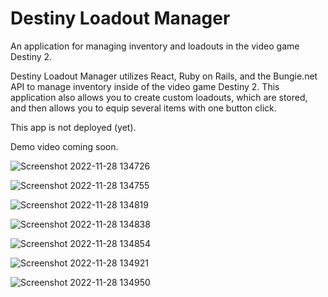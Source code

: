 # Destiny Loadout Manager

An application for managing inventory and loadouts in the video game Destiny 2.

Destiny Loadout Manager utilizes React, Ruby on Rails, and the Bungie.net API to manage inventory inside of the video game Destiny 2. This application also allows you to create custom loadouts, which are stored, and then allows you to equip several items with one button click.

This app is not deployed (yet).

Demo video coming soon.


![Screenshot 2022-11-28 134726](https://user-images.githubusercontent.com/108487199/204373104-20ea9a34-ea71-4a04-9f1c-1c73a19c4b98.png)


![Screenshot 2022-11-28 134755](https://user-images.githubusercontent.com/108487199/204373117-b76e7e4d-7d94-4562-a638-8d8f2a9b366d.png)


![Screenshot 2022-11-28 134819](https://user-images.githubusercontent.com/108487199/204373129-d9ec9be5-276f-4500-8cd2-ea66acc60100.png)


![Screenshot 2022-11-28 134838](https://user-images.githubusercontent.com/108487199/204373158-98acf5b4-669b-4920-b02b-255ac1aea55e.png)


![Screenshot 2022-11-28 134854](https://user-images.githubusercontent.com/108487199/204373175-b9c058c1-04d1-42c5-a8dd-318eba3d8fc7.png)


![Screenshot 2022-11-28 134921](https://user-images.githubusercontent.com/108487199/204373203-9ebe72f4-b37e-4e37-b908-71f22b417980.png)


![Screenshot 2022-11-28 134950](https://user-images.githubusercontent.com/108487199/204373220-c39eaf76-76f2-4652-9720-36632a9faa6f.png)
